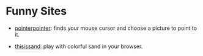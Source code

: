 # Funny Sites

* [pointerpointer](https://pointerpointer.com): finds your mouse cursor and choose a picture to point to it.

* [thisissand](https://thisissand.com/): play with colorful sand in your browser.
